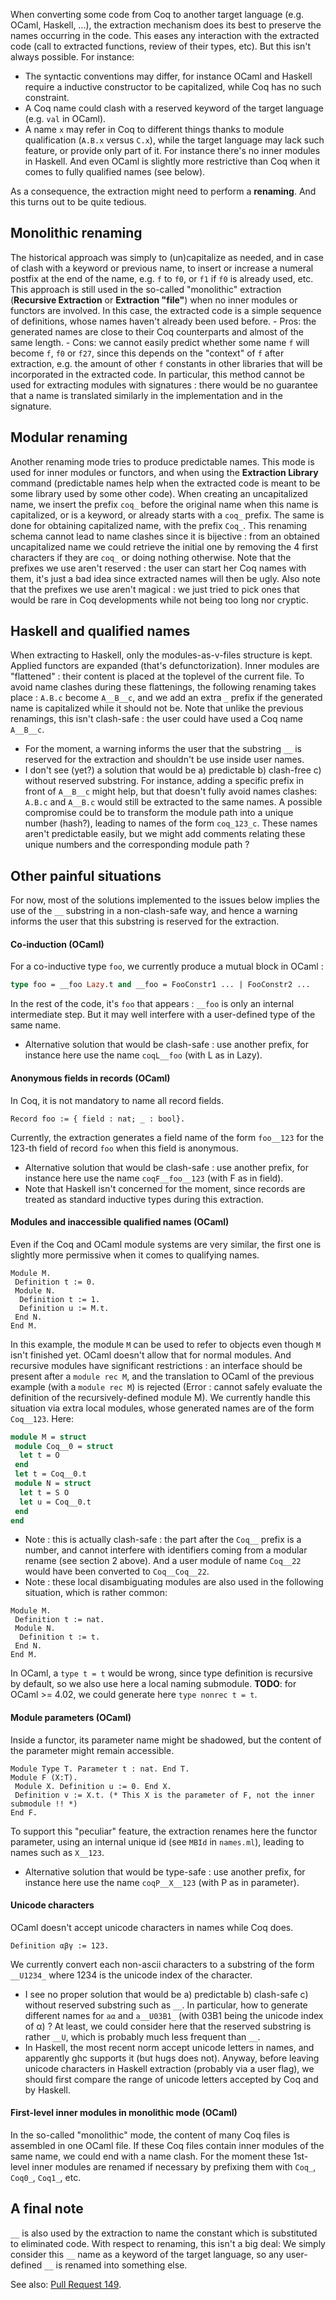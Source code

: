 When converting some code from Coq to another target language (e.g. OCaml, Haskell, ...), the extraction mechanism does its best to preserve the names occurring in the code. This eases any interaction with the extracted code (call to extracted functions, review of their types, etc). But this isn't always possible. For instance:

-   The syntactic conventions may differ, for instance OCaml and Haskell require a inductive constructor to be capitalized, while Coq has no such constraint.
-   A Coq name could clash with a reserved keyword of the target language (e.g. `val` in OCaml).
-   A name `x` may refer in Coq to different things thanks to module qualification (`A.B.x` versus `C.x`), while the target language may lack such feature, or provide only part of it. For instance there's no inner modules in Haskell. And even OCaml is slightly more restrictive than Coq when it comes to fully qualified names (see below).

As a consequence, the extraction might need to perform a **renaming**. And this turns out to be quite tedious.

## Monolithic renaming ##

The historical approach was simply to (un)capitalize as needed, and in case of clash with a keyword or previous name, to insert or increase a numeral postfix at the end of the name, e.g. `f` to `f0`, or `f1` if `f0` is already used, etc. This approach is still used in the so-called "monolithic" extraction (**Recursive Extraction** or **Extraction "file"**) when no inner modules or functors are involved. In this case, the extracted code is a simple sequence of definitions, whose names haven't already been used before.
    -   Pros: the generated names are close to their Coq counterparts and almost of the same length.
    -   Cons: we cannot easily predict whether some name `f` will become `f`, `f0` or `f27`, since this depends on the "context" of `f` after extraction, e.g. the amount of other `f` constants in other libraries that will be incorporated in the extracted code. In particular, this method cannot be used for extracting modules with signatures : there would be no guarantee that a name is translated similarly in the implementation and in the signature.

## Modular renaming ##

Another renaming mode tries to produce predictable names. This mode is used for inner modules or functors, and when using the **Extraction Library** command (predictable names help when the extracted code is meant to be some library used by some other code). When creating an uncapitalized name, we insert the prefix `coq_` before the original name when this name is capitalized, or is a keyword, or already starts with a `coq_` prefix. The same is done for obtaining capitalized name, with the prefix `Coq_`. This renaming schema cannot lead to name clashes since it is bijective : from an obtained uncapitalized name we could retrieve the initial one by removing the 4 first characters if they are `coq_` or doing nothing otherwise. Note that the prefixes we use aren't reserved : the user can start her Coq names with them, it's just a bad idea since extracted names will then be ugly. Also note that the prefixes we use aren't magical : we just tried to pick ones that would be rare in Coq developments while not being too long nor cryptic.

## Haskell and qualified names ##

When extracting to Haskell, only the modules-as-v-files structure is kept. Applied functors are expanded (that's defunctorization). Inner modules are "flattened" : their content is placed at the toplevel of the current file. To avoid name clashes during these flattenings, the following renaming takes place : `A.B.c` become `A__B__c`, and we add an extra `_` prefix if the generated name is capitalized while it should not be. Note that unlike the previous renamings, this isn't clash-safe : the user could have used a Coq name `A__B__c`.
  -   For the moment, a warning informs the user that the substring `__` is reserved for the extraction and shouldn't be use inside user names.
  -   I don't see (yet?) a solution that would be a) predictable b) clash-free c) without reserved substring. For instance, adding a specific prefix in front of `A__B__c` might help, but that doesn't fully avoid names clashes: `A.B.c` and `A__B.c` would still be extracted to the same names. A possible compromise could be to transform the module path into a unique number (hash?), leading to names of the form `coq_123_c`. These names aren't predictable easily, but we might add comments relating these unique numbers and the corresponding module path ?

## Other painful situations ##

For now, most of the solutions implemented to the issues below implies the use of the `__` substring in a non-clash-safe way, and hence a warning informs the user that this substring is reserved for the extraction.

#### Co-induction (OCaml) ####

For a co-inductive type `foo`, we currently produce a mutual block in OCaml :

```ocaml
type foo = __foo Lazy.t and __foo = FooConstr1 ... | FooConstr2 ...
```

In the rest of the code, it's `foo` that appears : `__foo` is only an internal intermediate step. But it may well interfere with a user-defined type of the same name.

  - Alternative solution that would be clash-safe : use another prefix, for instance here use the name `coqL__foo` (with L as in Lazy).

#### Anonymous fields in records (OCaml) ####

In Coq, it is not mandatory to name all record fields.

```coq
Record foo := { field : nat; _ : bool}.
```

Currently, the extraction generates a field name of the form `foo__123` for the 123-th field of record `foo` when this field is anonymous.

  - Alternative solution that would be clash-safe : use another prefix, for instance here use the name `coqF__foo__123` (with F as in field).
  - Note that Haskell isn't concerned for the moment, since records are treated as standard inductive types during this extraction.

#### Modules and inaccessible qualified names (OCaml) ####

Even if the Coq and OCaml module systems are very similar, the first one is slightly more permissive when it comes to qualifying names.

```coq
Module M.
 Definition t := 0.
 Module N.
  Definition t := 1.
  Definition u := M.t.
 End N.
End M.
```

In this example, the module `M` can be used to refer to objects even though `M` isn't finished yet. OCaml doesn't allow that for normal modules. And recursive modules have significant restrictions : an interface should be present after a `module rec M`, and the translation to OCaml of the previous example (with a `module rec M`) is rejected (Error : cannot safely evaluate the definition of the recursively-defined module M). We currently handle this situation via extra local modules, whose generated names are of the form `Coq__123`. Here:

```ocaml
module M = struct
 module Coq__0 = struct
  let t = O
 end
 let t = Coq__0.t
 module N = struct
  let t = S O
  let u = Coq__0.t
 end
end
```

  - Note : this is actually clash-safe : the part after the `Coq__` prefix is a number, and cannot interfere with identifiers coming from a modular rename (see section 2 above). And a user module of name `Coq__22` would have been converted to `Coq__Coq__22`.
  - Note : these local disambiguating modules are also used in the following situation, which is rather common:

```coq
Module M.
 Definition t := nat.
 Module N.
  Definition t := t.
 End N.
End M.
```

In OCaml, a `type t = t` would be wrong, since type definition is recursive by default, so we also use here a local naming submodule. **TODO**: for OCaml >= 4.02, we could generate here `type nonrec t = t`.

#### Module parameters (OCaml) ####

Inside a functor, its parameter name might be shadowed, but the content of the parameter might remain accessible.

```coq
Module Type T. Parameter t : nat. End T.
Module F (X:T).
 Module X. Definition u := 0. End X.
 Definition v := X.t. (* This X is the parameter of F, not the inner submodule !! *)
End F.
```

To support this "peculiar" feature, the extraction renames here the functor parameter, using an internal unique id (see `MBId` in `names.ml`), leading to names such as `X__123`.

  - Alternative solution that would be type-safe : use another prefix, for instance here use the name `coqP__X__123` (with P as in parameter).

#### Unicode characters ####

OCaml doesn't accept unicode characters in names while Coq does.

```coq
Definition αβγ := 123.
```

 We currently convert each non-ascii characters to a substring of the form `__U1234_` where 1234 is the unicode index of the character.

  - I see no proper solution that would be a) predictable b) clash-safe c) without reserved substring such as `__`. In particular, how to generate different names for `aα` and `a__U03B1_` (with 03B1 being the unicode index of α) ? At least, we could consider here that the reserved substring is rather `__U`, which is probably much less frequent than `__`.
  - In Haskell, the most recent norm accept unicode letters in names, and apparently ghc supports it (but hugs does not). Anyway, before leaving unicode characters in Haskell extraction (probably via a user flag), we should first compare the range of unicode letters accepted by Coq and by Haskell.

#### First-level inner modules in monolithic mode (OCaml) ####

In the so-called "monolithic" mode, the content of many Coq files is assembled in one OCaml file. If these Coq files contain inner modules of the same name, we could end with a name clash. For the moment these 1st-level inner modules are renamed if necessary by prefixing them with `Coq_`, `Coq0_`, `Coq1_`, etc.


## A final note ##

`__` is also used by the extraction to name the constant which is substituted to eliminated code. With respect to renaming, this isn't a big deal: We simply consider this `__` name as a keyword of the target language, so any user-defined `__` is renamed into something else.

See also: [Pull Request 149](https://github.com/coq/coq/pull/149).

